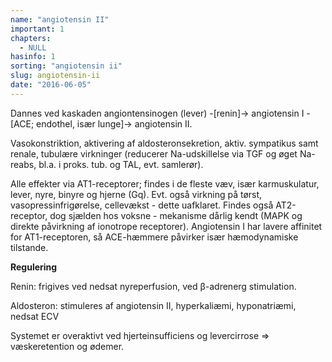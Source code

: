 ```yaml
---
name: "angiotensin II"
important: 1
chapters:
  - NULL
hasinfo: 1
sorting: "angiotensin ii"
slug: angiotensin-ii
date: "2016-06-05"
---
```


Dannes ved kaskaden angiontensinogen (lever) -[renin]-> angiotensin I -[ACE;
endothel, især lunge]-> angiotensin II.

Vasokonstriktion, aktivering af aldosteronsekretion, aktiv. sympatikus samt
renale, tubulære virkninger (reducerer Na-udskillelse via TGF og øget Na-reabs,
bl.a. i proks. tub. og TAL, evt. samlerør).

Alle effekter via AT1-receptorer; findes i de fleste væv, især karmuskulatur,
lever, nyre, binyre og hjerne (Gq). Evt. også virkning på tørst,
vasopressinfrigørelse, cellevækst - dette uafklaret. Findes også AT2-receptor,
dog sjælden hos voksne - mekanisme dårlig kendt (MAPK og direkte påvirkning af
ionotrope receptorer). Angiotensin I har lavere affinitet for AT1-receptoren, så
ACE-hæmmere påvirker især hæmodynamiske tilstande.

<b>Regulering</b>

Renin: frigives ved nedsat nyreperfusion, ved β-adrenerg stimulation.

Aldosteron: stimuleres af angiotensin II, hyperkaliæmi, hyponatriæmi, nedsat ECV

Systemet er overaktivt ved hjerteinsufficiens og levercirrose => væskeretention
og ødemer.
